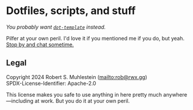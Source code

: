 # Dotfiles, scripts, and stuff

*You probably want [`dot-template`](https://github.com/rwxrob/dot-template) instead.*

Pilfer at your own peril. I'd love it if you mentioned me if you do, but yeah. [Stop by and chat sometime.](https://linktr.ee/rwxrob)

## Legal

Copyright 2024 Robert S. Muhlestein (<mailto:rob@rwx.gg>)  
SPDX-License-Identifier: Apache-2.0

This license makes you safe to use anything in here pretty much anywhere—including at work. But you do it at your own peril.
